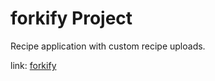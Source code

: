 # forkify Project

Recipe application with custom recipe uploads.

link: [forkify](https://forkify-akhil116.netlify.app/)
